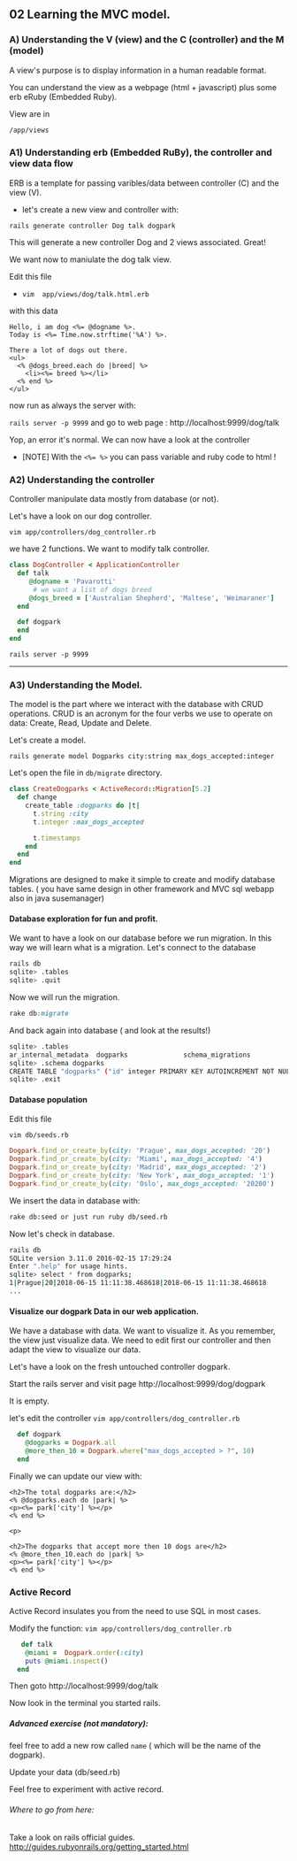 ## 02 Learning the MVC model.

### A) Understanding the V (view) and the C (controller) and the M (model)

A view's purpose is to display information in a human readable format. 

You can understand the view as a webpage (html + javascript) plus  some erb eRuby (Embedded Ruby).

View are in

```bash
/app/views
```
### A1) Understanding erb (Embedded RuBy), the controller and view data flow

ERB is a template for passing varibles/data between controller (C) and the view (V).

- let's create a new view and controller with:

`rails generate controller Dog talk dogpark`

This will generate a new controller Dog and 2 views associated. Great!


We want now to maniulate the dog talk view.

Edit this file
* `vim  app/views/dog/talk.html.erb`

with this data
```
Hello, i am dog <%= @dogname %>.
Today is <%= Time.now.strftime('%A') %>.

There a lot of dogs out there.
<ul>
  <% @dogs_breed.each do |breed| %>
    <li><%= breed %></li>
  <% end %>
</ul>

```

now run as always the server with:

`rails server -p 9999`
and go to web page : http://localhost:9999/dog/talk

Yop, an error it's normal. We can now have a look at the controller

* [NOTE] With the `<%= %>` you can pass variable and ruby code to html !

### A2) Understanding the controller 

Controller manipulate data mostly from database (or not).

Let's have a look on our dog controller.

`vim app/controllers/dog_controller.rb`

we have 2 functions. We want to modify talk controller.

```ruby
class DogController < ApplicationController
  def talk
     @dogname = 'Pavarotti'
      # we want a list of dogs breed
     @dogs_breed = ['Australian Shepherd', 'Maltese', 'Weimaraner']
  end

  def dogpark
  end
end
```

`rails server -p 9999`

___

### A3) Understanding the Model.

The model is the part where we interact with the database with CRUD operations.
CRUD is an acronym for the four verbs we use to operate on data: Create, Read, Update and Delete.

Let's create a model.

``` rails generate model Dogparks city:string max_dogs_accepted:integer ```

Let's open the file in `db/migrate` directory.


```ruby
class CreateDogparks < ActiveRecord::Migration[5.2]
  def change
    create_table :dogparks do |t|
      t.string :city
      t.integer :max_dogs_accepted

      t.timestamps
    end
  end
end
```

Migrations are designed to make it simple to create and modify database tables. ( you have same design in other framework and MVC sql webapp also in java susemanager)

#### Database exploration for fun and profit.

We want to have a look on our database before we run migration. In this way we will learn what is a migration.
Let's connect to the database

```bash
rails db
sqlite> .tables
sqlite> .quit
```

Now we will run the migration.

```ruby
rake db:migrate
```

And back again into database ( and look at the results!)

```bash
sqlite> .tables
ar_internal_metadata  dogparks              schema_migrations   
sqlite> .schema dogparks
CREATE TABLE "dogparks" ("id" integer PRIMARY KEY AUTOINCREMENT NOT NULL, "city" varchar, "max_dogs_accepted" integer, "created_at" datetime NOT NULL, "updated_at" datetime NOT NULL);
sqlite> .exit
```

#### Database population

Edit this file

`vim db/seeds.rb`

```ruby
Dogpark.find_or_create_by(city: 'Prague', max_dogs_accepted: '20')
Dogpark.find_or_create_by(city: 'Miami', max_dogs_accepted: '4')
Dogpark.find_or_create_by(city: 'Madrid', max_dogs_accepted: '2')
Dogpark.find_or_create_by(city: 'New York', max_dogs_accepted: '1')
Dogpark.find_or_create_by(city: 'Oslo', max_dogs_accepted: '20200')
```
We insert the data in database with:
```bash
rake db:seed or just run ruby db/seed.rb
```

Now let's check in database.

``` bash
rails db
SQLite version 3.11.0 2016-02-15 17:29:24
Enter ".help" for usage hints.
sqlite> select * from dogparks;
1|Prague|20|2018-06-15 11:11:38.468618|2018-06-15 11:11:38.468618
...
```

#### Visualize our dogpark Data in our web application.

We have a database with data.
We want to visualize it. As you remember, the view just visualize data. 
We need to edit first our controller and then adapt the view to visualize our data.

Let's have a look on the  fresh untouched controller dogpark.

Start the rails server and visit page http://localhost:9999/dog/dogpark 

It is empty.

let's edit the controller ```vim app/controllers/dog_controller.rb ```


```ruby
  def dogpark
    @dogparks = Dogpark.all
    @more_then_10 = Dogpark.where("max_dogs_accepted > ?", 10)
  end
```

Finally we can update our view with:

```
<h2>The total dogparks are:</h2>
<% @dogparks.each do |park| %>
<p><%= park['city'] %></p>
<% end %>

<p>

<h2>The dogparks that accept more then 10 dogs are</h2>
<% @more_then_10.each do |park| %>
<p><%= park['city'] %></p>
<% end %>
```

### Active Record

Active Record insulates you from the need to use SQL in most cases.

Modify the function:
```vim app/controllers/dog_controller.rb ```
```ruby
   def talk
    @miami =  Dogpark.order(:city)
    puts @miami.inspect()
  end
```
Then goto http://localhost:9999/dog/talk

Now look in the terminal you started rails.

##### Advanced exercise (not mandatory):

feel free to add a new row called `name` ( which will be the name of the dogpark).

Update your data (db/seed.rb)

Feel free to experiment with active record.

######  Where to go from here:

Take a look on rails official guides.
http://guides.rubyonrails.org/getting_started.html
